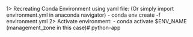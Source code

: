 1> Recreating Conda Environment using yaml file: (Or simply import environment.yml in anaconda navigator)
    - conda env create -f environment.yml
2> Activate environment:
    - conda activate $ENV_NAME (management_zone in this case)# python-app
